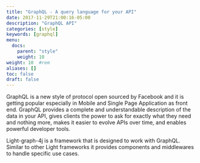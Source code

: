 ```yaml
---
title: "GraphQL - A query language for your API"
date: 2017-11-29T21:00:16-05:00
description: "GraphQL API"
categories: [style]
keywords: [graphql]
menu:
  docs:
    parent: "style"
    weight: 10
weight: 10	#rem
aliases: []
toc: false
draft: false
---
```


GraphQL is a new style of protocol open sourced by Facebook and it is getting popular especially in Mobile and Single Page Application as front end. GraphQL provides a complete and understandable description of the data in your API, gives clients the power to ask for exactly what they need and nothing more, makes it easier to evolve APIs over time, and enables powerful developer tools.

Light-graph-4j is a framework that is designed to work with GraphQL. Similar to other Light frameworks it provides components and middlewares to handle specific use cases.
